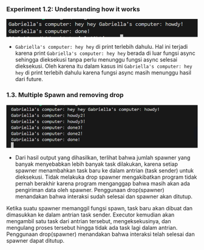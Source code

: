 ### Experiment 1.2: Understanding how it works
![alt text](<Screenshot 2024-05-06 194338.png>)

- `Gabriella's computer: hey hey` di print terlebih dahulu. Hal ini terjadi karena print `Gabriella's computer: hey hey` berada di luar fungsi async sehingga dieksekusi tanpa perlu menunggu fungsi async selesai dieksekusi. Oleh karena itu dalam kasus ini `Gabriella's computer: hey hey` di print terlebih dahulu karena fungsi async masih menunggu hasil dari future.

### 1.3. Multiple Spawn and removing drop
![alt text](<Screenshot 2024-05-06 200740.png>)
- Dari hasil output yang dihasilkan, terlihat bahwa jumlah spawner yang banyak menyebabkan lebih banyak task dilakukan, karena setiap spawner menambahkan task baru ke dalam antrian (task sender) untuk dieksekusi. Tidak melakuka drop spawner mengakibatkan program tidak pernah berakhir karena program menganggap bahwa masih akan ada pengiriman data oleh spawner. Penggunaan drop(spawner) menandakan bahwa interaksi sudah selesai dan spawner akan ditutup.

Ketika suatu spawner memanggil fungsi spawn, task baru akan dibuat dan dimasukkan ke dalam antrian task sender. Executor kemudian akan mengambil satu task dari antrian tersebut, mengeksekusinya, dan mengulang proses tersebut hingga tidak ada task lagi dalam antrian. Penggunaan drop(spawner) menandakan bahwa interaksi telah selesai dan spawner dapat ditutup.